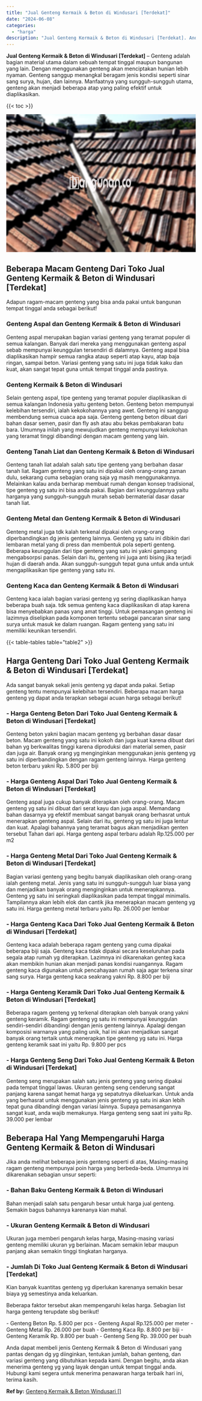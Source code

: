 ```yaml
---
title: "Jual Genteng Kermaik & Beton di Windusari [Terdekat]"
date: "2024-06-08"
categories: 
  - "harga"
description: "Jual Genteng Kermaik & Beton di Windusari [Terdekat]. Anda dapat membeli jenis Genteng Kermaik & Beton di Windusari yang pantas dengan dg yg diinginkan, tent..."
---
```


**Jual Genteng Kermaik & Beton di Windusari \[Terdekat\]** – Genteng adalah bagian material utama dalam sebuah tempat tinggal maupun bangunan yang lain. Dengan menggunakan genteng akan menciptakan hunian lebih nyaman. Genteng sanggup menangkal beragam jenis kondisi seperti sinar sang surya, hujan, dan lainnya. Manfaatnya yang sungguh-sungguh utama, genteng akan menjadi beberapa atap yang paling efektif untuk diaplikasikan.

{{< toc >}}

![Jual Genteng Kermaik & Beton di Windusari [Terdekat]](/images/genteng-minimalis-murah22.png)

## Beberapa Macam Genteng Dari Toko Jual Genteng Kermaik & Beton di Windusari \[Terdekat\]

Adapun ragam-macam genteng yang bisa anda pakai untuk bangunan tempat tinggal anda sebagai berikut!

### Genteng Aspal dan Genteng Kermaik & Beton di Windusari

Genteng aspal merupakan bagian variasi genteng yang teramat populer di semua kalangan. Banyak dari mereka yang menggunakan genteng aspal sebab mempunyai keunggulan tersendiri di dalamnya. Genteng aspal bisa diaplikasikan hampir semua rangka ataup seperti atap kayu, atap baja ringan, sampai beton. Variasi genteng yang satu ini juga tidak kaku dan kuat, akan sangat tepat guna untuk tempat tinggal anda pastinya.

### Genteng Kermaik & Beton di Windusari

Selain genteng aspal, tipe genteng yang teramat populer diaplikasikan di semua kalangan Indonesia yaitu genteng beton. Genteng beton mempunyai kelebihan tersendiri, ialah kekokohannya yang awet. Genteng ini sanggup membendung semua cuaca apa saja. Genteng genteng beton dibuat dari bahan dasar semen, pasir dan fly ash atau abu bekas pembakaran batu bara. Umumnya inilah yang mewujudkan genteng mempunyai kekokohan yang teramat tinggi dibandingi dengan macam genteng yang lain.

### Genteng Tanah Liat dan Genteng Kermaik & Beton di Windusari

Genteng tanah liat adalah salah satu tipe genteng yang berbahan dasar tanah liat. Ragam genteng yang satu ini dipakai oleh orang-orang zaman dulu, sekarang cuma sebagian orang saja yg masih menggunakannya. Melainkan kalau anda berharap membuat rumah dengan konsep tradisional, tipe genteng yg satu ini bisa anda pakai. Bagian dari keunggulannya yaitu harganya yang sungguh-sungguh murah sebab bermaterial dasar dasar tanah liat.

### Genteng Metal dan Genteng Kermaik & Beton di Windusari

Genteng metal juga tdk kalah terkenal dipakai oleh orang-orang diperbandingkan dg jenis genteng lainnya. Genteng yg satu ini dibikin dari lembaran metal yang di press dan membentuk pola seperti genteng. Beberapa keunggulan dari tipe genteng yang satu ini yakni gampang mengabsorpsi panas. Selain dari itu, genteng ini juga anti bising jika terjadi hujan di daerah anda. Akan sungguh-sungguh tepat guna untuk anda untuk mengaplikasikan tipe genteng yang satu ini.

### Genteng Kaca dan Genteng Kermaik & Beton di Windusari

Genteng kaca ialah bagian variasi genteng yg sering diaplikasikan hanya beberapa buah saja. tdk semua genteng kaca diaplikasikan di atap karena bisa menyebabkan panas yang amat tinggi. Untuk pemasangan genteng ini lazimnya diselipkan pada komponen tertentu sebagai pancaran sinar sang surya untuk masuk ke dalam ruangan. Ragam genteng yang satu ini memiliki keunikan tersendiri.

{{< table-tables table="table2" >}}

## Harga Genteng Dari Toko Jual Genteng Kermaik & Beton di Windusari \[Terdekat\]

Ada sangat banyak sekali jenis genteng yg dapat anda pakai. Setiap genteng tentu mempunyai kelebihan tersendiri. Beberapa macam harga genteng yg dapat anda terapkan sebagai acuan harga sebagai berikut!

### \- Harga Genteng Beton Dari Toko Jual Genteng Kermaik & Beton di Windusari \[Terdekat\]

Genteng beton yakni bagian macam genteng yg berbahan dasar dasar beton. Macam genteng yang satu ini kokoh dan juga kuat karena dibuat dari bahan yg berkwalitas tinggi karena diproduksi dari material semen, pasir dan juga air. Banyak orang yg menginginkan menggunakan jenis genteng yg satu ini diperbandingkan dengan ragam genteng lainnya. Harga genteng beton terbaru yakni Rp. 5.800 per biji

### \- Harga Genteng Aspal Dari Toko Jual Genteng Kermaik & Beton di Windusari \[Terdekat\]

Genteng aspal juga cukup banyak diterapkan oleh orang-orang. Macam genteng yg satu ini dibuat dari serat kayu dan juga aspal. Memandang bahan dasarnya yg efektif membuat sangat banyak orang berhasrat untuk menerapkan genteng aspal. Selain dari itu, genteng yg satu ini juga lentur dan kuat. Apalagi bahannya yang teramat bagus akan menjadikan genten tersebut Tahan dari api. Harga genteng aspal terbaru adalah Rp.125.000 per m2

### \- Harga Genteng Metal Dari Toko Jual Genteng Kermaik & Beton di Windusari \[Terdekat\]

Bagian variasi genteng yang begitu banyak diaplikasikan oleh orang-orang ialah genteng metal. Jenis yang satu ini sungguh-sungguh luar biasa yang dan menjadikan banyak orang menginginkan untuk menerapkannya. Genteng yg satu ini seringkali diaplikasikan pada tempat tinggal minimalis. Tampilannya akan lebih elok dan cantik jika menerapkan macam genteng yg satu ini. Harga genteng metal terbaru yaitu Rp. 26.000 per lembar

### \- Harga Genteng Kaca Dari Toko Jual Genteng Kermaik & Beton di Windusari \[Terdekat\]

Genteng kaca adalah beberapa ragam genteng yang cuma dipakai beberapa biji saja. Genteng kaca tidak dipakai secara keseluruhan pada segala atap rumah yg diterapkan. Lazimnya ini dikarenakan genteg kaca akan membikin hunian akan menjadi panas kondisi ruangannya. Ragam genteng kaca digunakan untuk pencahayaan rumah saja agar terkena sinar sang surya. Harga genteng kaca seakrang yakni Rp. 8.800 per biji

### \- Harga Genteng Keramik Dari Toko Jual Genteng Kermaik & Beton di Windusari \[Terdekat\]

Beberapa ragam genteng yg terkenal diterapkan oleh banyak orang yakni genteng keramik. Ragam genteng yg satu ini mempunyai keunggulan sendiri-sendiri dibandingi dengan jenis genteng lainnya. Apalagi dengan komposisi warnanya yang paling unik, hal ini akan menjadikan sangat banyak orang tertaik untuk menerapkan tipe genteng yg satu ini. Harga genteng keramik saat ini yaitu Rp. 9.800 per pcs

### \- Harga Genteng Seng Dari Toko Jual Genteng Kermaik & Beton di Windusari \[Terdekat\]

Genteng seng merupakan salah satu jenis genteng yang sering dipakai pada tempat tinggal lawas. Ukuran genteng seng cenderung sangat panjang karena sangat hemat harga yg sepatutnya dikeluarkan. Untuk anda yang berhasrat untuk menggunakan jenis genteng yg satu ini akan lebih tepat guna dibandingi dengan variasi lainnya. Supaya pemasangannya sangat kuat, anda wajib memakunya. Harga genteng seng saat ini yaitu Rp. 39.000 per lembar

## Beberapa Hal Yang Mempengaruhi Harga Genteng Kermaik & Beton di Windusari

Jika anda melihat beberapa jenis genteng seperti di atas, Masing-masing ragam genteng mempunyai poin harga yang berbeda-beda. Umumnya ini dikarenakan sebagian unsur seperti:

### \- Bahan Baku Genteng Kermaik & Beton di Windusari

Bahan menjadi salah satu pengaruh besar untuk harga jual genteng. Semakin bagus bahannya karenanya kian mahal.

### \- Ukuran Genteng Kermaik & Beton di Windusari

Ukuran juga memberi pengaruh kelas harga, Masing-masing variasi genteng memiliki ukuran yg berlainan. Macam semakin lebar maupun panjang akan semakin tinggi tingkatan harganya.

### \- Jumlah Di Toko Jual Genteng Kermaik & Beton di Windusari \[Terdekat\]

Kian banyak kuantitas genteng yg diperlukan karenanya semakin besar biaya yg semestinya anda keluarkan.

Beberapa faktor tersebut akan mempengaruhi kelas harga. Sebagian list harga genteng terupdate sbg berikut!

\- Genteng Beton Rp. 5.800 per pcs - Genteng Aspal Rp.125.000 per meter - Genteng Metal Rp. 26.000 per buah - Genteng Kaca Rp. 8.800 per biji - Genteng Keramik Rp. 9.800 per buah - Genteng Seng Rp. 39.000 per buah

Anda dapat membeli jenis Genteng Kermaik & Beton di Windusari yang pantas dengan dg yg diinginkan, tentukan jumlah, bahan genteng, dan variasi genteng yang dibutuhkan kepada kami. Dengan begitu, anda akan menerima genteng yg yang layak dengan untuk tempat tinggal anda. Hubungi kami segera untuk menerima penawaran harga terbaik hari ini, terima kasih.

**Ref by:**  [Genteng Kermaik & Beton  Windusari []](https://id.wikipedia.org/wiki/Genteng)
